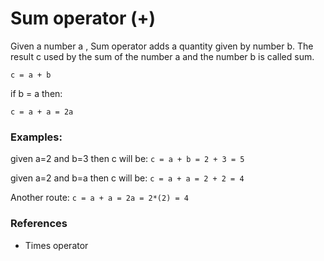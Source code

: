 # Sum operator (+)

Given a number a , Sum operator adds a quantity given by number b. The result c used by the sum of the number a and the number b is called sum.

`c = a + b`

if b = a then:

`c = a + a = 2a`


### Examples:

given a=2 and b=3 then c will be:
` c = a + b = 2 + 3 = 5 `

given a=2 and b=a then c will be:
` c = a + a = 2 + 2 = 4 `

Another route:
`c = a + a = 2a = 2*(2) = 4`


### References

* Times operator

